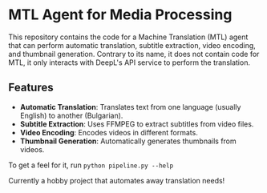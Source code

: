# MTL Agent for Media Processing

This repository contains the code for a Machine Translation (MTL) agent that can perform automatic translation, subtitle extraction, video encoding, and thumbnail generation.
Contrary to its name, it does not contain code for MTL, it only interacts with DeepL's API service to perform the translation.

## Features

- **Automatic Translation**: Translates text from one language (usually English) to another (Bulgarian).
- **Subtitle Extraction**: Uses FFMPEG to extract subtitles from video files.
- **Video Encoding**: Encodes videos in different formats.
- **Thumbnail Generation**: Automatically generates thumbnails from videos.

To get a feel for it, run `python pipeline.py --help`

Currently a hobby project that automates away translation needs!